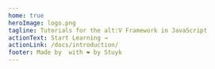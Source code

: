 ```yaml
---
home: true
heroImage: logo.png
tagline: Tutorials for the alt:V Framework in JavaScript
actionText: Start Learning →
actionLink: /docs/introduction/
footer: Made by  with ❤️ by Stuyk
---
```

